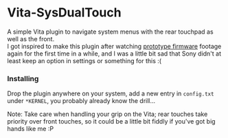 # Vita-SysDualTouch
A simple Vita plugin to navigate system menus with the rear touchpad as well as the front.  
I got inspired to make this plugin after watching [prototype firmware](https://youtu.be/oM857ZqqRa8?t=308) footage again for the first time in a while, and I was a little bit sad that Sony didn't at least keep an option in settings or something for this :(

### Installing
Drop the plugin anywhere on your system, add a new entry in `config.txt` under `*KERNEL`, you probably already know the drill...

Note: Take care when handling your grip on the Vita; rear touches take priority over front touches, so it could be a little bit fiddly if you've got big hands like me :P
